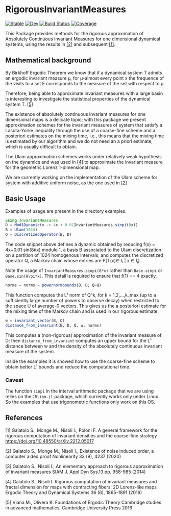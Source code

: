 # RigorousInvariantMeasures


[![Stable](https://img.shields.io/badge/docs-stable-blue.svg)](https://juliadynamics.github.io/RigorousInvariantMeasures.jl/stable/)
[![Dev](https://img.shields.io/badge/docs-dev-blue.svg)](https://juliadynamics.github.io/RigorousInvariantMeasures.jl/dev/)
[![Build Status](https://github.com/JuliaDynamics/RigorousInvariantMeasures.jl/actions/workflows/CI.yml/badge.svg?branch=master)](https://github.com/JuliaDynamics/RigorousInvariantMeasures.jl/actions/workflows/CI.yml?query=branch%3Amain)
[![Coverage](https://codecov.io/gh/JuliaDynamics/RigorousInvariantMeasures.jl/branch/master/graph/badge.svg)](https://codecov.io/gh/JuliaDynamics/RigorousInvariantMeasures.jl)

This Package provides methods for the rigorous approximation of Absolutely Continuous Invariant Measures for one dimensional dynamical systems,
using the results in [[2]](#2) and subsequent [[1]](#1).

## Mathematical background
By Birkhoff Ergodic Theorem we know that if a dynamical system T admits an ergodic invariant measure μ, for μ-almost every point x the frequence of the visits to a set E corresponds to the measure of the set with respect to μ.

Therefore, being able to approximate invariant measures with a large basin is interesting to investigate the statistical properties of the dynamical system T. [[5]](#4)

The existence of absolutely continuous invariant measures for one dimensional maps is a delicate topic; with this package we present approximation schemes for the invariant measures of system that satisfy a Lasota-Yorke inequality through the use of a coarse-fine scheme and a posteriori estimates on the mixing time, i.e., this means that the mixing time is estimated by our algorithm and we do not need an a priori estimate, which is usually difficult to obtain.

The Ulam approximation schemes works under relatively weak hypothesis on the dynamics and was used in [[4]](#4) to approximate the invariant measure for the geometric Lorenz 1-dimensional map.

We are currently working on the implementation of the Ulam scheme for system with additive uniform noise, as the one used in
[[2]](#2)

## Basic Usage
Examples of usage are present in the directory examples.

```julia
using InvariantMeasures
D = Mod1Dynamic(x -> 4x + 0.01InvariantMeasures.sinpi(8x))
B = Ulam(1024)
Q = DiscretizedOperator(B, D)
```

The code snippet above defines a dynamic obtained by reducing f(x) = 4x+0.01 sin(8πx) modulo 1, a basis B associated to the Ulam discretization on a partition of 1024 homogenous intervals, and computes the discretized operator Q, a Markov chain whose entries are P[T(x)∈ Iᵢ | x ∈ Iⱼ].

Note the usage of `InvariantMeasures.sinpi(8*x)` rather than `Base.sinpi` or `Base.sin(8\pi*x)`. This detail is required to ensure that f(1) == 4 exactly.

```julia
norms = norms = powernormbounds(B, D; Q=Q)
```

This function computes the L¹ norm of Q^k, for k = 1,2,...,k_max (up to a sufficiently large number of powers to observe decay) when restricted to the space U of average-0 vectors. This gives us the a posteriori estimate for the mixing time of the Markov chain and is used in our rigorous estimate.

```julia
w = invariant_vector(B, Q)
distance_from_invariant(B, D, Q, w, norms)
```
This computes a (non-rigorous) approximation of the invariant measure of D; then  `distance_from_invariant` computes an upper bound for the L¹ distance between w and the density of the absolutely continuous invariant measure of the system.

Inside the examples it is showed how to use the coarse-fine scheme to obtain better L¹ bounds and reduce the computational time.

### Caveat
The function `sinpi` in the interval arithmetic package that we are using relies on the `CRlibm.jl` package, which currently works only under Linux. So the examples that use trigonometric functions only work on this OS.

## References
<a id="1">[1]</a> Galatolo S., Monge M., Nisoli I., Poloni F. A general framework for the rigorous computation of invariant densities and the coarse-fine strategy
https://doi.org/10.48550/arXiv.2212.05017

<a id="2">[2]</a>
Galatolo S., Monge M., Nisoli I., Existence of noise induced order, a computer aided proof Nonlinearity 33 (9), 4237 (2020)

<a id="3">[3]</a>
Galatolo S., Nisoli I., An elementary approach to rigorous approximation of invariant
measures SIAM J. Appl Dyn Sys.13 pp. 958-985 (2014)

<a id="4">[4]</a> Galatolo S., Nisoli I. Rigorous computation of invariant measures and fractal dimension for maps with contracting fibers: 2D Lorenz-like maps  
Ergodic Theory and Dynamical Systems 36 (6), 1865-1891 (2016)

<a id="5">[5]</a> Viana M., Olivera K. Foundations of Ergodic Theory
Cambridge studies in advanced mathematics, Cambridge University Press 2016
